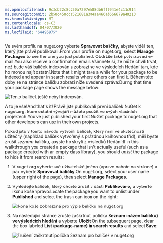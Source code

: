 ```yaml
---
ms.openlocfilehash: 9c3cb22c8c220a7297eb88db6ff0941e4c11c914
ms.sourcegitcommit: 2b50c450cca521681a384aa466ab666679a40213
ms.translationtype: MT
ms.contentlocale: cs-CZ
ms.lasthandoff: 04/07/2020
ms.locfileid: "64495975"
---
```

<span data-ttu-id="880e6-101">Ve svém profilu na nuget.org vyberte **Spravovat balíčky,** abyste viděli ten, který jste právě publikovali.</span><span class="sxs-lookup"><span data-stu-id="880e6-101">From your profile on nuget.org, select **Manage Packages** to see the one you just published.</span></span> <span data-ttu-id="880e6-102">Obdržíte také potvrzovací e-mail.</span><span class="sxs-lookup"><span data-stu-id="880e6-102">You also receive a confirmation email.</span></span> <span data-ttu-id="880e6-103">Všimněte si, že může chvíli trvat, než bude váš balíček indexován a zobrazí se ve výsledcích hledání tam, kde ho mohou najít ostatní.</span><span class="sxs-lookup"><span data-stu-id="880e6-103">Note that it might take a while for your package to be indexed and appear in search results where others can find it.</span></span> <span data-ttu-id="880e6-104">Během této doby se na stránce balíčku zobrazí níže uvedená zpráva:</span><span class="sxs-lookup"><span data-stu-id="880e6-104">During that time your package page shows the message below:</span></span>

![Tento balíček ještě nebyl indexován.](../media/QS_Create-03-NotIndexed.png)

<span data-ttu-id="880e6-107">A to je vše!</span><span class="sxs-lookup"><span data-stu-id="880e6-107">And that's it!</span></span> <span data-ttu-id="880e6-108">Právě jste publikovali první balíček NuGet k nuget.org, které ostatní vývojáři můžete použít ve svých vlastních projektech.</span><span class="sxs-lookup"><span data-stu-id="880e6-108">You've just published your first NuGet package to nuget.org that other developers can use in their own projects.</span></span>

<span data-ttu-id="880e6-109">Pokud jste v tomto návodu vytvořili balíček, který není ve skutečnosti užitečný (například balíček vytvořený s prázdnou knihovnou tříd), měli byste zrušit *seznam* balíčku, abyste ho skryli z výsledků hledání:</span><span class="sxs-lookup"><span data-stu-id="880e6-109">If in this walkthrough you created a package that isn't actually useful (such as a package created with an empty class library), you should *unlist* the package to hide it from search results:</span></span>

1. <span data-ttu-id="880e6-110">V nuget.org vyberte své uživatelské jméno (vpravo nahoře na stránce) a pak vyberte **Spravovat balíčky**.</span><span class="sxs-lookup"><span data-stu-id="880e6-110">On nuget.org, select your user name (upper right of the page), then select **Manage Packages**.</span></span>

1. <span data-ttu-id="880e6-111">Vyhledejte balíček, který chcete zrušit v části **Publikováno,** a vyberte ikonu koše vpravo:</span><span class="sxs-lookup"><span data-stu-id="880e6-111">Locate the package you want to unlist under **Published** and select the trash can icon on the right:</span></span>

    ![Ikona koše zobrazená pro výpis balíčku na nuget.org](../media/qs_create-vs-03-trash-can.png)

1. <span data-ttu-id="880e6-113">Na následující stránce zrušte zaškrtnutí políčka **Seznam (název balíčku) ve výsledcích hledání** a vyberte **Uložit**:</span><span class="sxs-lookup"><span data-stu-id="880e6-113">On the subsequent page, clear the box labeled **List (package-name) in search results** and select **Save**:</span></span>

    ![Zrušení zaškrtnutí políčka Seznam pro balíček v nuget.org](../media/qs_create-vs-04-unlist.png)